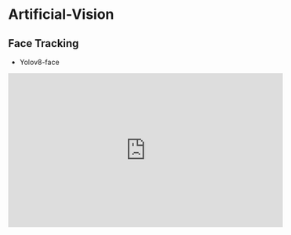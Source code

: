 # Artificial-Vision


## Face Tracking

- Yolov8-face

<iframe width="560" height="315" src="https://github.com/fbayomartinez/Artificial-Vision/assets/163590683/6dd46c63-c4ca-48fd-aba9-35c26966feb9" frameborder="0" allow="accelerometer; autoplay; clipboard-write; encrypted-media; gyroscope; picture-in-picture" allowfullscreen></iframe>




